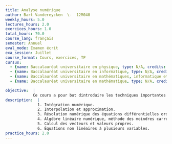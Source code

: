 ```yaml
---
title: Analyse numérique
author: Bart Vandereycken  \-  12M040
weekly_hours: 5.0
lectures_hours: 2.0
exercices_hours: 1.0
total_hours: 70.0
course_lang: français
semester: Annuel
eval_mode: Examen écrit
exa_session: Juillet
course_format: Cours, exercices, TP
cursus:
  - {name: Baccalauréat universitaire en physique, type: N/A, credits: 10.0}
  - {name: Baccalauréat universitaire en informatique, type: N/A, credits: 11.0}
  - {name: Baccalauréat universitaire en mathématiques, informatique et sciences numériques, type: N/A, credits: 14.0}
  - {name: Baccalauréat universitaire en mathématique, type: N/A, credits: 12.0}

objective:  |
            Ce cours a pour but dintroduire les techniques importantes du calcul scientifique et den analyser les algorithmes.
description:  |
              1. Intégration numérique. 
              2. Interpolation et approximation.
              3. Résolution numérique des équations différentielles ordinaires. 
              4. Algèbre linéaire numérique, méthode des moindres carrés. 
              5. Calcul des vecteurs et valeurs propres. 
              6. Équations non linéaires à plusieurs variables.
practice_hours: 2.0
---
```

